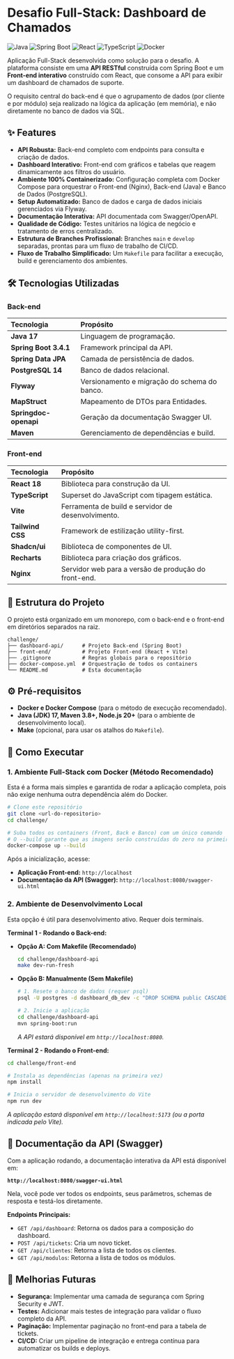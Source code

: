 # Desafio Full-Stack: Dashboard de Chamados

![Java](https://img.shields.io/badge/Java-17-blue?logo=java&logoColor=white) ![Spring Boot](https://img.shields.io/badge/Spring_Boot-3.4.1-green?logo=spring&logoColor=white) ![React](https://img.shields.io/badge/React-18-blue?logo=react&logoColor=white) ![TypeScript](https://img.shields.io/badge/TypeScript-5-blue?logo=typescript&logoColor=white) ![Docker](https://img.shields.io/badge/Docker-20.10-blue?logo=docker&logoColor=white)

Aplicação Full-Stack desenvolvida como solução para o desafio. A plataforma consiste em uma **API RESTful** construída com Spring Boot e um **Front-end interativo** construído com React, que consome a API para exibir um dashboard de chamados de suporte.

O requisito central do back-end é que o agrupamento de dados (por cliente e por módulo) seja realizado na lógica da aplicação (em memória), e não diretamente no banco de dados via SQL.

## ✨ Features

- **API Robusta:** Back-end completo com endpoints para consulta e criação de dados.
- **Dashboard Interativo:** Front-end com gráficos e tabelas que reagem dinamicamente aos filtros do usuário.
- **Ambiente 100% Containerizado:** Configuração completa com Docker Compose para orquestrar o Front-end (Nginx), Back-end (Java) e Banco de Dados (PostgreSQL).
- **Setup Automatizado:** Banco de dados e carga de dados iniciais gerenciados via Flyway.
- **Documentação Interativa:** API documentada com Swagger/OpenAPI.
- **Qualidade de Código:** Testes unitários na lógica de negócio e tratamento de erros centralizado.
- **Estrutura de Branches Profissional:** Branches `main` e `develop` separadas, prontas para um fluxo de trabalho de CI/CD.
- **Fluxo de Trabalho Simplificado:** Um `Makefile` para facilitar a execução, build e gerenciamento dos ambientes.

## 🛠️ Tecnologias Utilizadas

### Back-end

| Tecnologia            | Propósito                                    |
| :-------------------- | :------------------------------------------- |
| **Java 17**           | Linguagem de programação.                    |
| **Spring Boot 3.4.1** | Framework principal da API.                  |
| **Spring Data JPA**   | Camada de persistência de dados.             |
| **PostgreSQL 14**     | Banco de dados relacional.                   |
| **Flyway**            | Versionamento e migração do schema do banco. |
| **MapStruct**         | Mapeamento de DTOs para Entidades.           |
| **Springdoc-openapi** | Geração da documentação Swagger UI.          |
| **Maven**             | Gerenciamento de dependências e build.       |

### Front-end

| Tecnologia       | Propósito                                            |
| :--------------- | :--------------------------------------------------- |
| **React 18**     | Biblioteca para construção da UI.                    |
| **TypeScript**   | Superset do JavaScript com tipagem estática.         |
| **Vite**         | Ferramenta de build e servidor de desenvolvimento.   |
| **Tailwind CSS** | Framework de estilização utility-first.              |
| **Shadcn/ui**    | Biblioteca de componentes de UI.                     |
| **Recharts**     | Biblioteca para criação dos gráficos.                |
| **Nginx**        | Servidor web para a versão de produção do front-end. |

## 📁 Estrutura do Projeto

O projeto está organizado em um monorepo, com o back-end e o front-end em diretórios separados na raiz.

```
challenge/
├── dashboard-api/      # Projeto Back-end (Spring Boot)
├── front-end/          # Projeto Front-end (React + Vite)
├── .gitignore          # Regras globais para o repositório
├── docker-compose.yml  # Orquestração de todos os containers
└── README.md           # Esta documentação
```

## ⚙️ Pré-requisitos

- **Docker e Docker Compose** (para o método de execução recomendado).
- **Java (JDK) 17, Maven 3.8+, Node.js 20+** (para o ambiente de desenvolvimento local).
- **Make** (opcional, para usar os atalhos do `Makefile`).

## 🚀 Como Executar

### 1. Ambiente Full-Stack com Docker (Método Recomendado)

Esta é a forma mais simples e garantida de rodar a aplicação completa, pois não exige nenhuma outra dependência além do Docker.

```bash
# Clone este repositório
git clone <url-do-repositorio>
cd challenge/

# Suba todos os containers (Front, Back e Banco) com um único comando
# O --build garante que as imagens serão construídas do zero na primeira vez
docker-compose up --build
```

Após a inicialização, acesse:

- **Aplicação Front-end:** `http://localhost`
- **Documentação da API (Swagger):** `http://localhost:8080/swagger-ui.html`

### 2. Ambiente de Desenvolvimento Local

Esta opção é útil para desenvolvimento ativo. Requer dois terminais.

**Terminal 1 - Rodando o Back-end:**

- **Opção A: Com Makefile (Recomendado)**
  ```bash
  cd challenge/dashboard-api
  make dev-run-fresh
  ```
- **Opção B: Manualmente (Sem Makefile)**
  ```bash
  # 1. Resete o banco de dados (requer psql)
  psql -U postgres -d dashboard_db_dev -c "DROP SCHEMA public CASCADE; CREATE SCHEMA public;"

  # 2. Inicie a aplicação
  cd challenge/dashboard-api
  mvn spring-boot:run
  ```
  _A API estará disponível em `http://localhost:8080`._

**Terminal 2 - Rodando o Front-end:**

```bash
cd challenge/front-end

# Instala as dependências (apenas na primeira vez)
npm install

# Inicia o servidor de desenvolvimento do Vite
npm run dev
```

_A aplicação estará disponível em `http://localhost:5173` (ou a porta indicada pelo Vite)._

## 📡 Documentação da API (Swagger)

Com a aplicação rodando, a documentação interativa da API está disponível em:

**`http://localhost:8080/swagger-ui.html`**

Nela, você pode ver todos os endpoints, seus parâmetros, schemas de resposta e testá-los diretamente.

**Endpoints Principais:**

- `GET /api/dashboard`: Retorna os dados para a composição do dashboard.
- `POST /api/tickets`: Cria um novo ticket.
- `GET /api/clientes`: Retorna a lista de todos os clientes.
- `GET /api/modulos`: Retorna a lista de todos os módulos.

## 🌟 Melhorias Futuras

- **Segurança:** Implementar uma camada de segurança com Spring Security e JWT.
- **Testes:** Adicionar mais testes de integração para validar o fluxo completo da API.
- **Paginação:** Implementar paginação no front-end para a tabela de tickets.
- **CI/CD:** Criar um pipeline de integração e entrega contínua para automatizar os builds e deploys.
